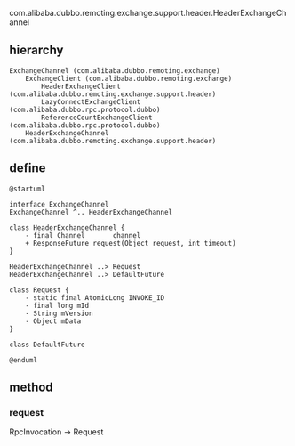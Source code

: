 com.alibaba.dubbo.remoting.exchange.support.header.HeaderExchangeChannel

## hierarchy
```
ExchangeChannel (com.alibaba.dubbo.remoting.exchange)
    ExchangeClient (com.alibaba.dubbo.remoting.exchange)
        HeaderExchangeClient (com.alibaba.dubbo.remoting.exchange.support.header)
        LazyConnectExchangeClient (com.alibaba.dubbo.rpc.protocol.dubbo)
        ReferenceCountExchangeClient (com.alibaba.dubbo.rpc.protocol.dubbo)
    HeaderExchangeChannel (com.alibaba.dubbo.remoting.exchange.support.header)
```
## define

```plantuml
@startuml

interface ExchangeChannel
ExchangeChannel ^.. HeaderExchangeChannel

class HeaderExchangeChannel {
    - final Channel       channel
    + ResponseFuture request(Object request, int timeout)
}

HeaderExchangeChannel ..> Request
HeaderExchangeChannel ..> DefaultFuture

class Request {
    - static final AtomicLong INVOKE_ID
    - final long mId
    - String mVersion
    - Object mData
}

class DefaultFuture

@enduml
```

## method

### request
RpcInvocation -> Request